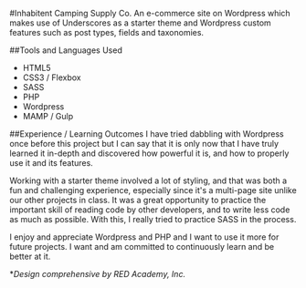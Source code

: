 #Inhabitent Camping Supply Co.
An e-commerce site on Wordpress which makes use of Underscores as a starter theme and Wordpress custom features such as post types, fields and taxonomies.

##Tools and Languages Used
* HTML5
* CSS3 / Flexbox
* SASS
* PHP
* Wordpress
* MAMP / Gulp

##Experience / Learning Outcomes
I have tried dabbling with Wordpress once before this project but I can say that it is only now that I have truly learned it in-depth and discovered how powerful it is, and how to properly use it and its features.

Working with a starter theme involved a lot of styling, and that was both a fun and challenging experience, especially since it's a multi-page site unlike our other projects in class. It was a great opportunity to practice the important skill of reading code by other developers, and to write less code as much as possible. With this, I really tried to practice SASS in the process.

I enjoy and appreciate Wordpress and PHP and I want to use it more for future projects. I want and am committed to continuously learn and be better at it.

**Design comprehensive by RED Academy, Inc.*

